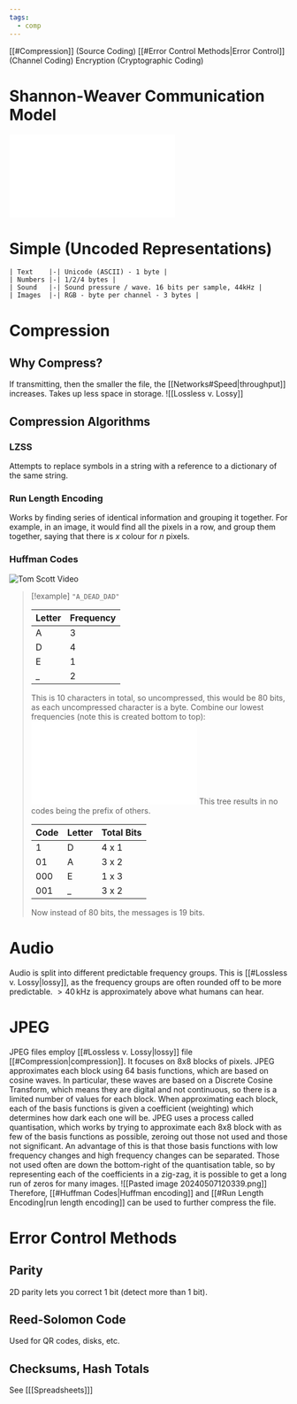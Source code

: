 ```yaml
---
tags:
  - comp
---
```

[[#Compression]] (Source Coding)
[[#Error Control Methods|Error Control]] (Channel Coding)
Encryption (Cryptographic Coding)

# Shannon-Weaver Communication Model
![1000|center](shannnon-communiocation-model.excalidraw.md)

# Simple (Uncoded Representations)
```sheet
| Text    |-| Unicode (ASCII) - 1 byte |
| Numbers |-| 1/2/4 bytes |
| Sound   |-| Sound pressure / wave. 16 bits per sample, 44kHz |
| Images  |-| RGB - byte per channel - 3 bytes |
```

# Compression
## Why Compress?
If transmitting, then the smaller the file, the [[Networks#Speed|throughput]] increases. Takes up less space in storage.
![[Lossless v. Lossy]]
## Compression Algorithms
### LZSS
Attempts to replace symbols in a string with a reference to a dictionary of the same string. 
### Run Length Encoding
Works by finding series of identical information and grouping it together. For example, in an image, it would find all the pixels in a row, and group them together, saying that there is $x$ colour for $n$ pixels.
### Huffman Codes
![Tom Scott Video](https://youtu.be/JsTptu56GM8?si=746XGbB3Pj0czNmR)

> [!example]
> `"A_DEAD_DAD"`
>
> | Letter | Frequency |
> |-|-|
> | A | 3 |
> | D | 4 |
> | E | 1 |
> | _ | 2 |
> This is 10 characters in total, so uncompressed, this would be 80 bits, as each uncompressed character is a byte.
> Combine our lowest frequencies (note this is created bottom to top):
> ![200|center](huffman-coding-example.excalidraw.md)
> This tree results in no codes being the prefix of others.
>
> | Code | Letter | Total Bits |
> | ---- | ------ | ---------- |
> | 1    | D      | 4 x 1 |
> | 01   | A      | 3 x 2 |
> | 000  | E      | 1 x 3 |
> | 001  | _      | 3 x 2 |
> Now instead of 80 bits, the messages is 19 bits.
# Audio
Audio is split into different predictable frequency groups. This is [[#Lossless v. Lossy|lossy]], as the frequency groups are often rounded off to be more predictable. $>40\,\text{kHz}$ is approximately above what humans can hear.
# JPEG
JPEG files employ [[#Lossless v. Lossy|lossy]] file [[#Compression|compression]]. It focuses on 8x8 blocks of pixels. JPEG approximates each block using 64 basis functions, which are based on cosine waves. In particular, these waves are based on a Discrete Cosine Transform, which means they are digital and not continuous, so there is a limited number of values for each block.
When approximating each block, each of the basis functions is given a coefficient (weighting) which determines how dark each one will be.
JPEG uses a process called quantisation, which works by trying to approximate each 8x8 block with as few of the basis functions as possible, zeroing out those not used and those not significant.
An advantage of this is that those basis functions with low frequency changes and high frequency changes can be separated. Those not used often are down the bottom-right of the quantisation table, so by representing each of the coefficients in a zig-zag, it is possible to get a long run of zeros for many images.
![[Pasted image 20240507120339.png]]
Therefore, [[#Huffman Codes|Huffman encoding]] and [[#Run Length Encoding|run length encoding]] can be used to further compress the file.

# Error Control Methods
## Parity
2D parity lets you correct 1 bit (detect more than 1 bit).
## Reed-Solomon Code
Used for QR codes, disks, etc.
## Checksums, Hash Totals
See \[[[Spreadsheets]]\]
